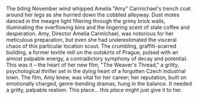The biting November wind whipped Amelia "Amy" Carmichael's trench coat around her legs as she hurried down the cobbled alleyway.  Dust motes danced in the meagre light filtering through the grimy brick walls, illuminating the overflowing bins and the lingering scent of stale coffee and desperation.  Amy, Director Amelia Carmichael,  was notorious for her meticulous preparation, but even she had underestimated the visceral chaos of this particular location scout.  The crumbling, graffiti-scarred building,  a former textile mill on the outskirts of Prague, pulsed with an almost palpable energy, a contradictory symphony of decay and potential.  This was it – the heart of her new film, "The Weaver's Thread," a gritty, psychological thriller set in the dying heart of a forgotten Czech industrial town.  The film, Amy knew, was vital for her career; her reputation, built on emotionally charged, genre-bending dramas, hung in the balance.  It needed a gritty, palpable realism.  This place… this *place* might just give it to her.
